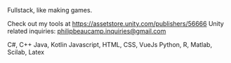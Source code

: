 Fullstack, like making games.

Check out my tools at https://assetstore.unity.com/publishers/56666
Unity related inquiries: philipbeaucamp.inquiries@gmail.com

C#, C++ 
Java, Kotlin
Javascript, HTML, CSS, VueJs
Python, R, Matlab, Scilab, Latex
